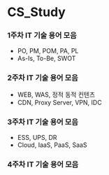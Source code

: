 # CS_Study

### 1주차 IT 기술 용어 모음
- PO, PM, POM, PA, PL
- As-Is, To-Be, SWOT

### 2주차 IT 기술 용어 모음
- WEB, WAS, 정적 동적 컨텐츠
- CDN, Proxy Server, VPN, IDC

### 3주차 IT 기술 용어 모음
- ESS, UPS, DR
- Cloud, IaaS, PaaS, SaaS

### 4주차 IT 기술 용어 모음
